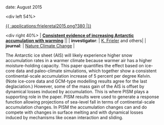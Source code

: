 date: August 2015

\<div left 54%\>

[{{ :applications:frieleretal2015.png?380
\|}}](http://www.nature.com/nclimate/journal/v5/n4/full/nclimate2574.html)


\<div right 40%\> \| **[Consistent evidence of increasing Antarctic
accumulation with
warming](http://www.nature.com/nclimate/journal/v5/n4/full/nclimate2574.html)**
\|\| \| **investigator**: \| [K.
Frieler](https://www.pik-potsdam.de/members/frieler) and
others\| \| **journal**: \| [Nature Climate
Change](http://www.nature.com/nclimate) \|

The Antarctic ice sheet (AIS) will likely experience higher snow
accumulation rates in a warmer climate because warmer air has a higher
moisture-holding capacity. This paper quantifies the effect based on
ice-core data and paleo-climate simulations, which together show a
consistent continental-scale accumulation increase of 5 percent per
degree Kelvin. (Note ice-core data and GCM-type modelling results agree
for the last deglaciation.) However, some of the mass gain of the AIS is
offset by dynamical losses induced by accumulation. This is where PISM
plays a supporting role in the paper. PISM results were used to generate
a response function allowing projections of sea-level fall in terms of
continental-scale accumulation changes. In PISM the accumulation changes
can and do compete with changes in surface melting and with dynamical
losses induced by mechanisms like ocean interaction and sliding.



